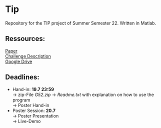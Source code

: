 # Tip

Repository for the TIP project of Summer Semester 22. Written in Matlab.

## Ressources:
[Paper](https://drive.google.com/file/d/1BDrpe69ae0NYc1JlB9i6xAsa1Xv8BQhO/view?usp=sharing) <br>
[Challenge Description](https://drive.google.com/file/d/150J2yPuC0hXR1ExCX-DYXyG8SAj6GETk/view?usp=sharing) <br>
[Google Drive](https://drive.google.com/drive/folders/1Q1iQ6C9ZAOtReuGgZV6XXEz71dQOSiHB?usp=sharing)

## Deadlines:
* Hand-in: **19.7 23:59** <br>
	-> zip-File  *G52.zip*
	-> *Readme.txt* with explanation on how to use the program<br>
	-> Poster Hand-in<br>
* Poster Session: **20.7**<br>
	-> Poster Presentation<br>
	-> Live-Demo<br>